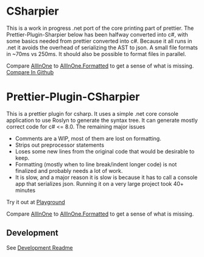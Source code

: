 # CSharpier
This is a work in progress .net port of the core printing part of prettier. The Prettier-Plugin-Sharpier below has been halfway converted into c#, with some basics needed from prettier converted into c#. Because it all runs in .net it avoids the overhead of serializing the AST to json. A small file formats in ~70ms vs 250ms. It should also be possible to format files in parallel.

Compare [AllInOne](./CSharpier/CSharpier.Tests/Samples/AllInOne.cst) to [AllInOne.Formatted](./CSharpier/CSharpier.Tests/prettier-plugin-csharpier/Samples/AllInOne.Formatted.cs) to get a sense of what is missing. [Compare In Github](https://github.com/belav/csharpier/compare/master...progress)

# Prettier-Plugin-CSharpier

This is a prettier plugin for csharp. It uses a simple .net core console application to use Roslyn to generate the syntax tree. 
It can generate mostly correct code for c# <= 8.0. The remaining major issues
- Comments are a WIP, most of them are lost on formatting.
- Strips out preprocessor statements
- Loses some new lines from the original code that would be desirable to keep.
- Formatting (mostly when to line break/indent longer code) is not finalized and probably needs a lot of work.
- It is slow, and a major reason it is slow is because it has to call a console app that serializes json. Running it on a very large project took 40+ minutes

Try it out at [Playground](https://csharpier.bnt-studios.com)

Compare [AllInOne](./prettier-plugin-csharpier/Samples/AllInOne.cs) to [AllInOne.Formatted](./prettier-plugin-csharpier/Samples/AllInOne.Formatted.cs) to get a sense of what is missing.

## Development
See [Development Readme](./prettier-plugin-csharpier/README.md)
